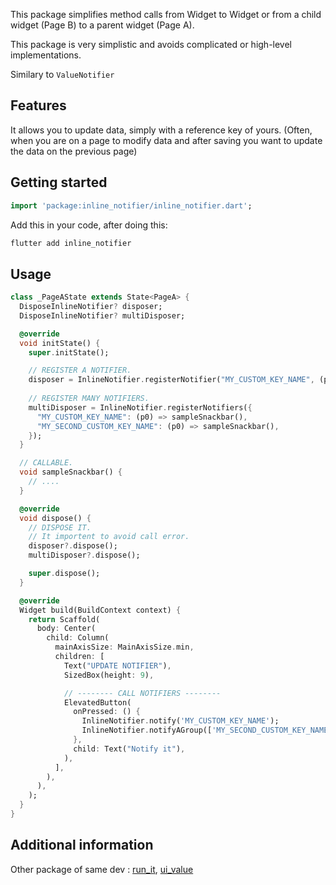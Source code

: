 This package simplifies method calls from Widget to Widget or from a child 
widget (Page B) to a parent widget (Page A).

This package is very simplistic and avoids complicated or high-level
implementations.

Similary to `ValueNotifier`

## Features

It allows you to update data, simply with a reference key of yours. 
(Often, when you are on a page to modify data and after saving you want 
to update the data on the previous page)

## Getting started

```dart
import 'package:inline_notifier/inline_notifier.dart';
```

Add this in your code, after doing this:

```bash
flutter add inline_notifier
```

## Usage

```dart
class _PageAState extends State<PageA> {
  DisposeInlineNotifier? disposer;
  DisposeInlineNotifier? multiDisposer;

  @override
  void initState() {
    super.initState();

    // REGISTER A NOTIFIER.
    disposer = InlineNotifier.registerNotifier("MY_CUSTOM_KEY_NAME", (p0) => sampleSnackbar());
    
    // REGISTER MANY NOTIFIERS.
    multiDisposer = InlineNotifier.registerNotifiers({
      "MY_CUSTOM_KEY_NAME": (p0) => sampleSnackbar(), 
      "MY_SECOND_CUSTOM_KEY_NAME": (p0) => sampleSnackbar(),
    });
  }

  // CALLABLE.
  void sampleSnackbar() {
    // ....
  }

  @override
  void dispose() {
    // DISPOSE IT.
    // It importent to avoid call error.
    disposer?.dispose();
    multiDisposer?.dispose();

    super.dispose();
  }

  @override
  Widget build(BuildContext context) {
    return Scaffold(
      body: Center(
        child: Column(
          mainAxisSize: MainAxisSize.min,
          children: [
            Text("UPDATE NOTIFIER"),
            SizedBox(height: 9),

            // -------- CALL NOTIFIERS --------
            ElevatedButton(
              onPressed: () {
                InlineNotifier.notify('MY_CUSTOM_KEY_NAME');
                InlineNotifier.notifyAGroup(['MY_SECOND_CUSTOM_KEY_NAME', 'MY_CUSTOM_KEY_NAME', '...']);
              },
              child: Text("Notify it"),
            ),
          ],
        ),
      ),
    );
  }
}
```

## Additional information

Other package of same dev : [run_it](https://pub.dev/packages/run_it), [ui_value](https://pub.dev/packages/ui_value)
